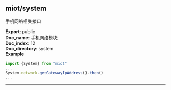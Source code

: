<a name="module_miot/system"></a>

## miot/system
手机网络相关接口

**Export**: public  
**Doc_name**: 手机网络模块  
**Doc_index**: 12  
**Doc_directory**: system  
**Example**  
```js
import {System} from "miot"
...
System.network.getGatewayIpAddress().then()
...
```

* * *

